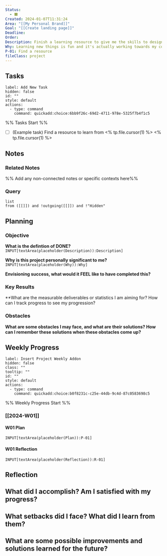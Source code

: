 ```yaml
---
Status:
  - 🟧
Created: 2024-01-07T11:31:24
Area: "[[My Personal Brand]]"
Goal: "[[Create landing page]]"
Deadline: 
Order: 
Description: Finish a learning resource to give me the skills to design and create a landing page
Why: Learning new things is fun and it's actually working towards my content creation pursuits
P-01: Find a resource
fileClass: project
---
```

## Tasks
```meta-bind-button
label: Add New Task
hidden: false
id: ""
style: default
actions:
  - type: command
    command: quickadd:choice:6bb9f26c-69d2-4711-978e-5325f7b4f1c5
```
%% Tasks Start %%
- [ ] (Example task) Find a resource to learn from
<% tp.file.cursor(1) %>
<% tp.file.cursor(1) %>

## Notes
### Related Notes
%% Add any non-connected notes or specific contexts here%%

### Query
```dataview
list
from ([[]]) and !outgoing([[]]) and !"Hidden"
```
## Planning
### Objective
**What is the defintion of DONE?**
`INPUT[textArea(placeholder(Description)):Description]`

**Why is this project personally significant to me?**
`INPUT[textArea(placeholder(Why)):Why]`

**Envisioning success, what would it FEEL like to have completed this?**

### Key Results
**What are the measurable deliverables or statistics I am aiming for? How can I track progress to see my progression?

### Obstacles
**What are some obstacles I may face, and what are their solutions? How can I remember these solutions when these obstacles come up?**

## Weekly Progress
```meta-bind-button
label: Insert Project Weekly Addon
hidden: false
class: ""
tooltip: ""
id: ""
style: default
actions:
  - type: command
    command: quickadd:choice:b0f8231c-c25e-44db-9c4d-87c0583698c5

```
%% Weekly Progress Start %%
### [[2024-W01]]
#### W01 Plan
`INPUT[textArea(placeholder(Plan)):P-01]`
#### W01 Reflection
`INPUT[textArea(placeholder(Reflection)):R-01]`
## Reflection
**What did I accomplish? Am I satisfied with my progress?**
- 

**What setbacks did I face? What did I learn from them?**
- 

**What are some possible improvements and solutions learned for the future?**
- 
